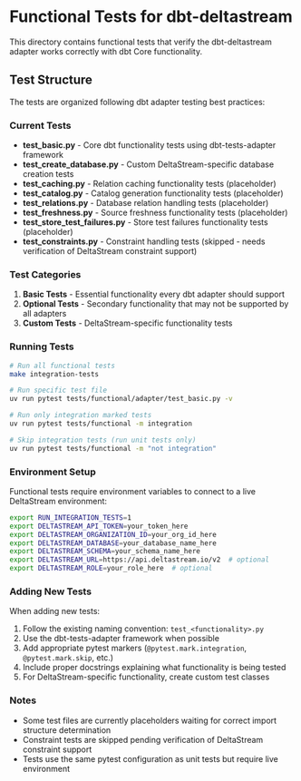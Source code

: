 # Functional Tests for dbt-deltastream

This directory contains functional tests that verify the dbt-deltastream adapter works correctly with dbt Core functionality.

## Test Structure

The tests are organized following dbt adapter testing best practices:

### Current Tests

- **test_basic.py** - Core dbt functionality tests using dbt-tests-adapter framework
- **test_create_database.py** - Custom DeltaStream-specific database creation tests
- **test_caching.py** - Relation caching functionality tests (placeholder)
- **test_catalog.py** - Catalog generation functionality tests (placeholder)
- **test_relations.py** - Database relation handling tests (placeholder)
- **test_freshness.py** - Source freshness functionality tests (placeholder)
- **test_store_test_failures.py** - Store test failures functionality tests (placeholder)
- **test_constraints.py** - Constraint handling tests (skipped - needs verification of DeltaStream constraint support)

### Test Categories

1. **Basic Tests** - Essential functionality every dbt adapter should support
2. **Optional Tests** - Secondary functionality that may not be supported by all adapters
3. **Custom Tests** - DeltaStream-specific functionality tests

### Running Tests

```bash
# Run all functional tests
make integration-tests

# Run specific test file
uv run pytest tests/functional/adapter/test_basic.py -v

# Run only integration marked tests
uv run pytest tests/functional -m integration

# Skip integration tests (run unit tests only)
uv run pytest tests/functional -m "not integration"
```

### Environment Setup

Functional tests require environment variables to connect to a live DeltaStream environment:

```bash
export RUN_INTEGRATION_TESTS=1
export DELTASTREAM_API_TOKEN=your_token_here
export DELTASTREAM_ORGANIZATION_ID=your_org_id_here
export DELTASTREAM_DATABASE=your_database_name_here
export DELTASTREAM_SCHEMA=your_schema_name_here
export DELTASTREAM_URL=https://api.deltastream.io/v2  # optional
export DELTASTREAM_ROLE=your_role_here  # optional
```

### Adding New Tests

When adding new tests:

1. Follow the existing naming convention: `test_<functionality>.py`
2. Use the dbt-tests-adapter framework when possible
3. Add appropriate pytest markers (`@pytest.mark.integration`, `@pytest.mark.skip`, etc.)
4. Include proper docstrings explaining what functionality is being tested
5. For DeltaStream-specific functionality, create custom test classes

### Notes

- Some test files are currently placeholders waiting for correct import structure determination
- Constraint tests are skipped pending verification of DeltaStream constraint support
- Tests use the same pytest configuration as unit tests but require live environment
